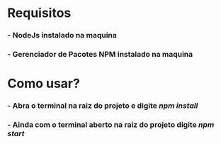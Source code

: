 # Requisitos
### - NodeJs instalado na maquina
### - Gerenciador de Pacotes NPM instalado na maquina

# Como usar?
### - Abra o terminal na raiz do projeto e digite **_npm install_**
### - Ainda com o terminal aberto na raiz do projeto digite **_npm start_**